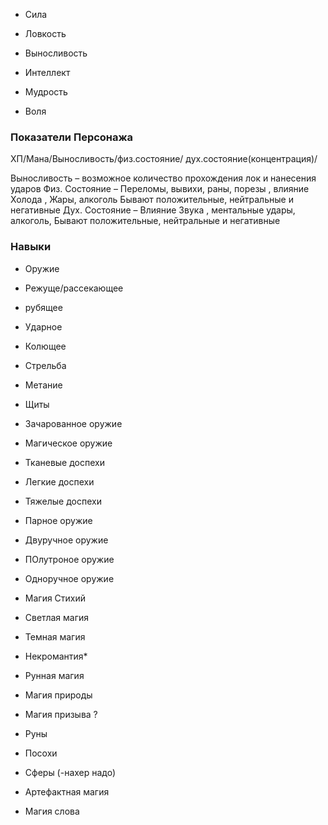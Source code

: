* Сила 
* Ловкость
* Выносливость

* Интеллект
* Мудрость 
* Воля

### Показатели Персонажа

ХП/Мана/Выносливость/физ.состояние/ дух.состояние(концентрация)/

Выносливость – возможное количество прохождения лок и нанесения ударов
Физ. Состояние – Переломы, вывихи, раны, порезы , влияние  Холода , Жары,  алкоголь
Бывают положительные, нейтральные и негативные
Дух. Состояние – Влияние Звука , ментальные удары, алкоголь, 
Бывают положительные, нейтральные и негативные



### Навыки

* Оружие 
* Режуще/рассекающее
* рубящее
* Ударное
* Колющее
* Стрельба
* Метание
* Щиты
* Зачарованное оружие 
* Магическое оружие 

* Тканевые доспехи
* Легкие доспехи
* Тяжелые доспехи
* Парное оружие
* Двуручное оружие 
* ПОлутроное оружие
* Одноручное оружие 

* Магия Стихий
* Светлая магия
* Темная магия 
* Некромантия*
* Рунная магия 
* Магия природы 
* Магия призыва ? 


* Руны
* Посохи 
* Сферы (-нахер надо) 
* Артефактная магия
* Магия слова 

